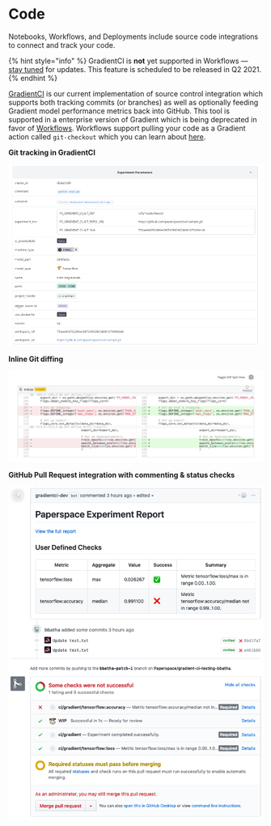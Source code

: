 # Code

Notebooks, Workflows, and Deployments include source code integrations to connect and track your code.  

{% hint style="info" %}
GradientCI is **not** yet supported in Workflows — [stay tuned](https://updates.paperspace.com/) for updates.  This feature is scheduled to be released in Q2 2021.
{% endhint %}

[GradientCI](https://gradient.paperspace.com/gradientci) is our current implementation of source control integration which supports both tracking commits \(or branches\) as well as optionally feeding Gradient model performance metrics back into GitHub.  This tool is supported in a enterprise version of Gradient which is being deprecated in favor of [Workflows](../explore-train-deploy/workflows/).  Workflows support pulling your code as a Gradient action called `git-checkout` which you can learn about [here](../explore-train-deploy/workflows/gradient-actions.md#git-checkout).

**Git tracking in GradientCI**

![](../.gitbook/assets/image%20%2854%29.png)

**Inline Git diffing**

![](../.gitbook/assets/image%20%2840%29.png)

**GitHub Pull Request integration with commenting & status checks**

![](../.gitbook/assets/image%20%2842%29.png)



